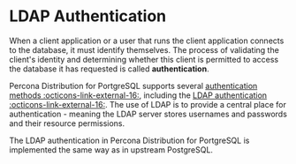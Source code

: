 # LDAP Authentication

When a client application or a user that runs the client application connects to the database, it must identify themselves. The process of validating the client's identity and determining whether this client is permitted to access the database it has requested is called **authentication**. 

Percona Distribution for PortgreSQL supports several [authentication methods :octicons-link-external-16:](https://www.postgresql.org/docs/15/auth-methods.html), including the [LDAP authentication :octicons-link-external-16:](https://www.postgresql.org/docs/14/auth-ldap.html). The use of LDAP is to provide a central place for authentication - meaning the LDAP server stores usernames and passwords and their resource permissions. 

The LDAP authentication in Percona Distribution for PortgreSQL is implemented the same way as in upstream PostgreSQL.